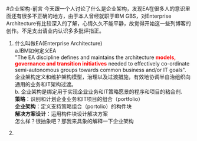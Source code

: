 #企业架构-前言
今天跟一个人讨论了什么是企业架构，发现EA在很多人的意识里面还有很多不正确的地方，由于本人曾经就职于IBM GBS，对Enterprise Architecture有比较深入的了解，心情久久不能平静，故觉得开始这一些列博客的创作。不足支出请业内认识多多批评指正。

1. 什么叫做EA(Enterprise Architecture)  
a.IBM如何定义EA  
"The EA discipline defines and maintains the architecture **<font color="red">models, governance and transition initiatives</font>** needed to effectively co-ordinate semi-autonomous groups towards common business and/or IT goals".  
企业架构定义和维护架构模型，治理以及过渡措施，有效地协调半自治组织向通用的业务和IT架构过渡。  
b. 企业架构是绑定用于实现企业业务和IT策略愿景的程序和项目的粘合剂.  
**策略**：识别和计划企业业务和IT项目的组合（portfolio）  
**企业架构**：定义支持策略组合（portolio）的构件块  
**解决方案设计**：运用构件块设计解决方案  
怎么样？很抽象吧？那我来具象的解释一下企业架构

2. 